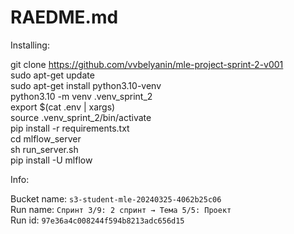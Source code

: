 # RAEDME.md

Installing:    
    
git clone https://github.com/vvbelyanin/mle-project-sprint-2-v001    
sudo apt-get update    
sudo apt-get install python3.10-venv    
python3.10 -m venv .venv_sprint_2    
export $(cat .env | xargs)    
source .venv_sprint_2/bin/activate    
pip install -r requirements.txt    
cd mlflow_server    
sh run_server.sh    
pip install -U mlflow    
    
Info:    
    
Bucket name: `s3-student-mle-20240325-4062b25c06`    
Run name:  `Спринт 3/9: 2 спринт → Тема 5/5: Проект`    
Run id: `97e36a4c008244f594b8213adc656d15`